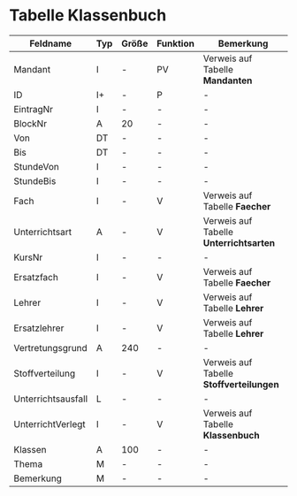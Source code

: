 # Tabelle Klassenbuch


| Feldname           | Typ | Größe | Funktion | Bemerkung                                |
|--------------------|-----|-------|----------|------------------------------------------|
| Mandant            | I   | -     | PV       | Verweis auf Tabelle **Mandanten**        |
| ID                 | I+  | -     | P        | -                                        |
| EintragNr          | I   | -     | -        | -                                        |
| BlockNr            | A   | 20    | -        | -                                        |
| Von                | DT  | -     | -        | -                                        |
| Bis                | DT  | -     | -        | -                                        |
| StundeVon          | I   | -     | -        | -                                        |
| StundeBis          | I   | -     | -        | -                                        |
| Fach               | I   | -     | V        | Verweis auf Tabelle **Faecher**          |
| Unterrichtsart     | A   | -     | V        | Verweis auf Tabelle **Unterrichtsarten** |
| KursNr             | I   | -     | -        | -                                        |
| Ersatzfach         | I   | -     | V        | Verweis auf Tabelle **Faecher**          |
| Lehrer             | I   | -     | V        | Verweis auf Tabelle **Lehrer**           |
| Ersatzlehrer       | I   | -     | V        | Verweis auf Tabelle **Lehrer**           |
| Vertretungsgrund   | A   | 240   | -        | -                                        |
| Stoffverteilung    | I   | -     | V        | Verweis auf Tabelle **Stoffverteilungen** |
| Unterrichtsausfall | L   | -     | -        | -                                        |
| UnterrichtVerlegt  | I   | -     | V        | Verweis auf Tabelle **Klassenbuch**      |
| Klassen            | A   | 100   | -        | -                                        |
| Thema              | M   | -     | -        | -                                        |
| Bemerkung          | M   | -     | -        | -                                        |


